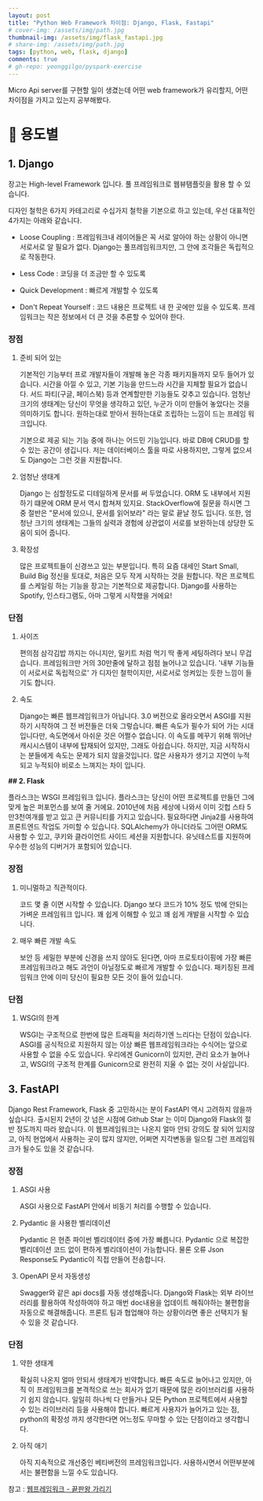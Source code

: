 ```yaml
---
layout: post
title: "Python Web Framework 차이점: Django, Flask, Fastapi"
# cover-img: /assets/img/path.jpg
thumbnail-img: /assets/img/flask_fastapi.jpg
# share-img: /assets/img/path.jpg
tags: [python, web, flask, django]
comments: true
# gh-repo: yeonggilgo/pyspark-exercise
---
```


 Micro Api server를 구현할 일이 생겼는데 어떤 web framework가 유리할지, 어떤 차이점을 가지고 있는지 공부해봤다.



# 🔨  용도별


## 1. Django



 장고는 High-level Framework 입니다. 풀 프레임워크로 웹뷰탬플릿을 활용 할 수 있습니다.



디자인 철학은 6가지 카테고리로 수십가지 철학을 기본으로 하고 있는데, 우선 대표적인 4가지는 아래와 같습니다. 

- Loose Coupling : 프레임워크내 레이어들은 꼭 서로 알아야 하는 상황이 아니면 서로서로 알 필요가 없다. Django는 풀프레임워크지만, 그 안에 조각들은 독립적으로 작동한다.

- Less Code : 코딩을 더 조금만 할 수 있도록

- Quick Development : 빠르게 개발할 수 있도록

- Don't Repeat Yourself : 코드 내용은 프로젝트 내 한 곳에만 있을 수 있도록. 프레임워크는 작은 정보에서 더 큰 것을 추론할 수 있어야 한다. 





### **장점**

1. 준비 되어 있는

    기본적인 기능부터 프로 개발자들이 개발해 놓은 각종 패키지들까지 모두 들어가 있습니다. 시간을 아낄 수 있고, 기본 기능을 만드느라 시간을 지체할 필요가 없습니다. 서드 파티(구글, 페이스북) 등과 연계할만한 기능들도 갖추고 있습니다. 엄청난 크기의 생태계는 당신이 무엇을 생각하고 있던, 누군가 이미 만들어 놓았다는 것을 의미하기도 합니다. 원하는대로 받아서 원하는대로 조립하는 느낌이 드는 프레임 워크입니다. 

    기본으로 제공 되는 기능 중에 하나는 어드민 기능입니다. 바로 DB에 CRUD를 할 수 있는 공간이 생깁니다. 저는 데이터베이스 툴을 따로 사용하지만, 그렇게 없으셔도 Django는 그런 것을 지원합니다.



2. 엄청난 생태계

    Django 는 심할정도로 디테일하게 문서를 써 두었습니다. ORM 도 내부에서 지원하기 떄문에 ORM 문서 역시 합쳐져 있지요. StackOverflow에 질문을 하시면 그 중 절반은 "문서에 있으니, 문서를 읽어보라" 라는 말로 끝날 정도 입니다. 또한, 엄청난 크기의 생태계는 그들의 실력과 경험에 상관없이 서로를 보완하는데 상당한 도움이 되어 줍니다. 



3. 확장성

    많은 프로젝트들이 신경쓰고 있는 부분입니다. 특히 요즘 대세인 Start Small, Build Big 정신을 토대로, 처음은 모두 작게 시작하는 것을 원합니다. 작은 프로젝트를 스케일링 하는 기능을 장고는 기본적으로 제공합니다. Django를 사용하는 Spotify, 인스타그램도, 아마 그렇게 시작했을 거에요!



### **단점**

1. 사이즈

    편의점 삼각김밥 까지는 아니지만, 밀키트 처럼 먹기 딱 좋게 세팅하려다 보니 무겁습니다. 프레임워크만 거의 30만줄에 달하고 점점 늘어나고 있습니다. '내부 기능들이 서로서로 독립적으로' 가 디자인 철학이지만, 서로서로 엉켜있는 듯한 느낌이 들기도 합니다.



2. 속도

    Django는 빠른 웹프레임워크가 아닙니다. 3.0 버전으로 올라오면서 ASGI를 지원하기 시작하여 그 전 버전들은 더욱 그렇습니다. 빠른 속도가 필수가 되어 가는 시대 입니다만, 속도면에서 아쉬운 것은 어쩔수 없습니다. 이 속도를 메꾸기 위해 뛰어난 캐시시스템이 내부에 탑재되어 있지만, 그래도 아쉽습니다. 하지만, 지금 시작하시는 분들에게 속도는 문제가 되지 않을것입니다. 많은 사용자가 생기고 지연이 누적되고 누적되야 비로소 느껴지는 차이 입니다. 





**## 2. Flask**



 플라스크는 WSGI 프레임워크 입니다. 플라스크는 당신이 어떤 프로젝트를 만들던 그에 맞게 높은 퍼포먼스를 보여 줄 거에요. 2010년에 처음 세상에 나와서 이미 깃헙 스타 5만3천여개를 받고 있고 큰 커뮤니티를 가지고 있습니다. 필요하다면 Jinja2를 사용하여 프론트엔드 작업도 가미할 수 있습니다. SQLAlchemy가 아니더라도 그어떤 ORM도 사용할 수 있고, 쿠키와 클라이언트 사이드 세션을 지원합니다. 유닛테스트를 지원하며 우수한 성능의 디버거가 포함되어 있습니다.



### **장점**

1. 미니멀하고 직관적이다.

   코드 몇 줄 이면 시작할 수 있습니다. Django 보다 코드가 10% 정도 밖에 안되는 가벼운 프레임워크 입니다. 꽤 쉽게 이해할 수 있고 꽤 쉽게 개발을 시작할 수 있습니다.



2. 매우 빠른 개발 속도

    보안 등 세밀한 부분에 신경을 쓰지 않아도 된다면, 아마 프로토타이핑에 가장 빠른 프레임워크라고 해도 과언이 아닐정도로 빠르게 개발할 수 있습니다. 패키징된 프레임워크 안에 이미 당신이 필요한 모든 것이 들어 있습니다.



### **단점**

1. WSGI의 한계

    WSGI는 구조적으로 한번에 많은 트래픽을 처리하기엔 느리다는 단점이 있습니다. ASGI를 공식적으로 지원하지 않는 이상 빠른 웹프레임워크라는 수식어는 앞으로 사용할 수 없을 수도 있습니다. 우리에겐 Gunicorn이 있지만, 관리 요소가 늘어나고, WSGI의 구조적 한계를 Gunicorn으로 완전히 지울 수 없는 것이 사실입니다.





## 3. FastAPI

 Django Rest Framework, Flask 중 고민하시는 분이 FastAPI 역시 고려하지 않을까 싶습니다. 출시된지 2년이 갓 넘은 시점에 Github Star 는 이미 Django와 Flask의 절반 정도까지 따라 왔습니다. 이 웹프레임워크는 나온지 얼마 안되 강의도 잘 되어 있지않고, 아직 현업에서 사용하는 곳이 많지 않지만,  어쩌면 지각변동을 일으킬 그런 프레임워크가 될수도 있을 것 같습니다.



### **장점**

1. ASGI 사용

   ASGI 사용으로 FastAPI 안에서 비동기 처리를 수행할 수 있습니다.



2. Pydantic 을 사용한 벨리데이션

    Pydantic 은 현존 파이썬 벨리데이터 중에 가장 빠릅니다. Pydantic 으로 복잡한 벨리데이션 코드 없이 편하게 벨리데이션이 가능합니다. 물론 오류 Json Response도 Pydantic이 직접 만들어 전송합니다.



3. OpenAPI 문서 자동생성

    Swagger와 같은 api docs를 자동 생성해줍니다. Django와 Flask는 외부 라이브러리를 활용하여 작성하여야 하고 매번 doc내용을 업데이트 해줘야하는 불편함을 자동으로 해결해줍니다. 프론트 팀과 협업해야 하는 상황이라면 좋은 선택지가 될 수 있을 것 같습니다.



### **단점**

1. 약한 생태계

    확실히 나온지 얼마 안되서 생태계가 빈약합니다. 빠른 속도로 늘어나고 있지만, 아직 이 프레임워크를 본격적으로 쓰는 회사가 없기 때문에 많은 라이브러리를 사용하기 쉽지 않습니다. 일일히 하나씩 다 만들거나 모든 Python 프로젝트에서 사용할 수 있는 라이브러리 등을 사용해야 합니다. 빠르게 사용자가 늘어가고 있는 점, python의 확장성 까지 생각한다면 어느정도 무마할 수 있는 단점이라고 생각합니다.



2. 아직 애기

    아직 지속적으로 개선중인 베타버전의 프레임워크입니다. 사용하시면서 어떤부분에서는 불편함을 느낄 수도 있습니다.





참고 : [웹프레임워크 - 끝판왕 가리기](https://dingrr.com/blog/post/python-웹프레임워크-끝판왕-가리기-django-flask-fastapi-sanic)